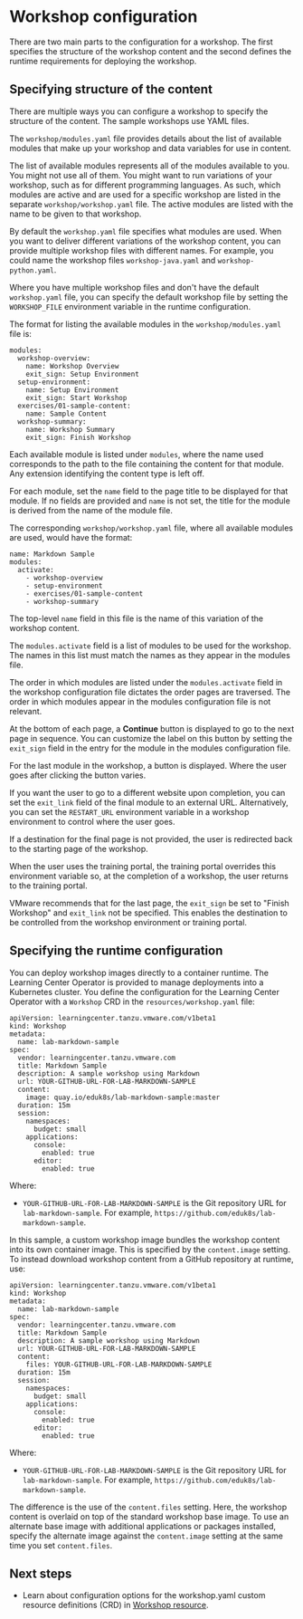 # Workshop configuration

There are two main parts to the configuration for a workshop. The first specifies the structure of the workshop content and the second defines the runtime requirements for deploying the workshop.

## <a id="content-structure"></a> Specifying structure of the content

There are multiple ways you can configure a workshop to specify the structure of the content. The sample workshops use YAML files.

The `workshop/modules.yaml` file provides details about the list of available modules that make up your workshop and data variables for use in content.

The list of available modules represents all of the modules available to you. You might not use all of them. You might want to run variations of your workshop, such as for different programming languages. As such, which modules are active and are used for a specific workshop are listed in the separate `workshop/workshop.yaml` file. The active modules are listed with the name to be given to that workshop.

By default the `workshop.yaml` file specifies what modules are used. When you want to deliver different variations of the workshop content, you can provide multiple workshop files with different names. For example, you could name the workshop files `workshop-java.yaml` and `workshop-python.yaml`.

Where you have multiple workshop files and don't have the default `workshop.yaml` file, you can specify the default workshop file by setting the `WORKSHOP_FILE` environment variable in the runtime configuration.

The format for listing the available modules in the `workshop/modules.yaml` file is:

```
modules:
  workshop-overview:
    name: Workshop Overview
    exit_sign: Setup Environment
  setup-environment:
    name: Setup Environment
    exit_sign: Start Workshop
  exercises/01-sample-content:
    name: Sample Content
  workshop-summary:
    name: Workshop Summary
    exit_sign: Finish Workshop
```

Each available module is listed under `modules`, where the name used corresponds to the path to the file containing the content for that module. Any extension identifying the content type is left off.

For each module, set the `name` field to the page title to be displayed for that module. If no fields are provided and `name` is not set, the title for the module is derived from the name of the module file.

The corresponding `workshop/workshop.yaml` file, where all available modules are used, would have the format:

```
name: Markdown Sample
modules:
  activate:
    - workshop-overview
    - setup-environment
    - exercises/01-sample-content
    - workshop-summary
```

The top-level `name` field in this file is the name of this variation of the workshop content.

The `modules.activate` field is a list of modules to be used for the workshop. The names in this list must match the names as they appear in the modules file.

The order in which modules are listed under the `modules.activate` field in the workshop configuration file dictates the order pages are traversed. The order in which modules appear in the modules configuration file is not relevant.

At the bottom of each page, a **Continue** button is displayed to go to the next page in sequence. You can customize the label on this button by setting the `exit_sign` field in the entry for the module in the modules configuration file.

For the last module in the workshop, a button is displayed. Where the user goes after clicking the button varies.

If you want the user to go to a different website upon completion, you can set the `exit_link` field of the final module to an external URL. Alternatively, you can set the `RESTART_URL` environment variable in a workshop environment to control where the user goes.

If a destination for the final page is not provided, the user is redirected back to the starting page of the workshop.

When the user uses the training portal, the training portal overrides this environment variable so, at the completion of a workshop, the user returns to the training portal.

VMware recommends that for the last page, the `exit_sign` be set to "Finish Workshop" and `exit_link` not be specified. This enables the destination to be controlled from the workshop environment or training portal.

## <a id="specify-runtime-config"></a> Specifying the runtime configuration

You can deploy workshop images directly to a container runtime. The Learning Center Operator is provided to manage deployments into a Kubernetes cluster. You define the configuration for the Learning Center Operator with a `Workshop` CRD in the `resources/workshop.yaml` file:

  ```
  apiVersion: learningcenter.tanzu.vmware.com/v1beta1
  kind: Workshop
  metadata:
    name: lab-markdown-sample
  spec:
    vendor: learningcenter.tanzu.vmware.com
    title: Markdown Sample
    description: A sample workshop using Markdown
    url: YOUR-GITHUB-URL-FOR-LAB-MARKDOWN-SAMPLE
    content:
      image: quay.io/eduk8s/lab-markdown-sample:master
    duration: 15m
    session:
      namespaces:
        budget: small
      applications:
        console:
          enabled: true
        editor:
          enabled: true
  ```

  Where:

  - `YOUR-GITHUB-URL-FOR-LAB-MARKDOWN-SAMPLE` is the Git repository URL for `lab-markdown-sample`. For example, `https://github.com/eduk8s/lab-markdown-sample`.

In this sample, a custom workshop image bundles the workshop content into its own container image. This is specified by the `content.image` setting. To instead download workshop content from a GitHub repository at runtime, use:

  ```
  apiVersion: learningcenter.tanzu.vmware.com/v1beta1
  kind: Workshop
  metadata:
    name: lab-markdown-sample
  spec:
    vendor: learningcenter.tanzu.vmware.com
    title: Markdown Sample
    description: A sample workshop using Markdown
    url: YOUR-GITHUB-URL-FOR-LAB-MARKDOWN-SAMPLE
    content:
      files: YOUR-GITHUB-URL-FOR-LAB-MARKDOWN-SAMPLE
    duration: 15m
    session:
      namespaces:
        budget: small
      applications:
        console:
          enabled: true
        editor:
          enabled: true
  ```

  Where:
  
  - `YOUR-GITHUB-URL-FOR-LAB-MARKDOWN-SAMPLE` is the Git repository URL for `lab-markdown-sample`. For example, `https://github.com/eduk8s/lab-markdown-sample`.

The difference is the use of the `content.files` setting.
Here, the workshop content is overlaid on top of the standard workshop base image. To use an alternate base image with additional applications or packages installed, specify the alternate image against the `content.image` setting at the same time you set `content.files`.

## Next steps

- Learn about configuration options for the workshop.yaml custom resource definitions (CRD) in [Workshop resource](../runtime-environment/workshop-definition.md).

